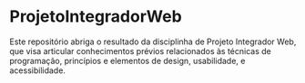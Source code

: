 # ProjetoIntegradorWeb
Este repositório abriga o resultado da disciplinha de Projeto Integrador Web, que visa articular conhecimentos prévios relacionados às técnicas de programação, princípios e elementos de design, usabilidade, e acessibilidade.
